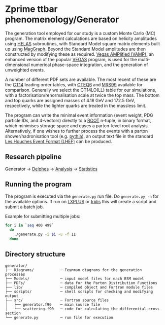 # Zprime ttbar phenomenology/Generator

The generation tool employed for our study is a custom Monte Carlo (MC) program.
The matrix element calculations are based on helicity amplitudes using [HELAS](http://inspirehep.net/record/336604?ln=en) subroutines, with Standard Model square matrix elements built up using [MagGraph](http://madgraph.physics.illinois.edu). Beyond the Standard Model amplitudes are then constructed by modifying these as required. [Vegas AMPlified (VAMP)](http://www.sciencedirect.com/science/article/pii/S001046559900209X?via%3Dihub), an enhanced version of the popular [VEGAS](https://en.wikipedia.org/wiki/VEGAS_algorithm) program, is used for the multi-dimensional numerical phase-space integration, and the generation of unweighted events.

A number of different PDF sets are available.
The most recent of these are the [CT14](http://hep.pa.msu.edu/cteq/public/index.html) leading order tables, with [CTEQ6](https://hep.pa.msu.edu/cteq/public/cteq6.html) and [MRS99](https://arxiv.org/abs/hep-ph/9906231) available for comparison. Generally we select the CT14LO(LL) table for our simulations, with a factorisation/renormalisation scale at twice the top mass. The bottom and top quarks are assigned masses of 4.18 GeV and 172.5 GeV, respectively, while the lighter quarks are treated in the massless limit.

The program can write the minimal event information (event weight, PDG particle IDs, and 4-vectors) directly to a [ROOT](https://root.cern.ch) n-tuple, in binary format, which minimises storage space and eases a parton-level root analysis. Alternatively, if one wishes to further process the events with a parton shower/hadronisation tool (e.g. [pythia](http://home.thep.lu.se/~torbjorn/Pythia.html)), an output text file in the standard [Les Houches Event Format (LHEF)](https://arxiv.org/abs/hep-ph/0609017) can be produced.

## Research pipeline

Generator -> 
[Delphes](https://gitlab.com/zprime-ttbar-phenomenology/delphes) -> 
[Analysis](https://gitlab.com/zprime-ttbar-phenomenology/analysis) -> 
[Statistics](https://gitlab.com/zprime-ttbar-phenomenology/statistics)

## Running the program

The program is executed via the `generate.py` run file.
Do `generate.py -h` for the available options.
If run on [LXPLUS](http://information-technology.web.cern.ch/services/lxplus-service) or [Iridis](https://www.southampton.ac.uk/isolutions/staff/iridis.page) this will create a script and submit a batch job.

Example for submitting multiple jobs:

```sh
for i in `seq 400 499`
  do
    ./generate.py -i $i -u -f 11
  done
```

## Directory structure

```
generator/
├── Diagrams/            ─ Feynman diagrams for the generation processes
├── Models/              ─ input model files for each BSM model
├── PDFs/                ─ data for the Parton Distribution Functions
├── lib/                 ─ compiled object and Fortran module files
├── scripts/             ─ shell scripts for checking and modifying output
├── src/                 ─ Fortran source files
│   ├── generator.f90    ─ main source file 
│   └── scattering.f90   ─ code for calculating the differential cross section
└── generate.py          ─ run file for execution
```

